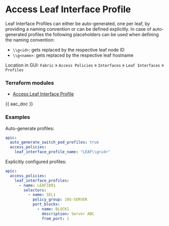 # Access Leaf Interface Profile

Leaf Interface Profiles can either be auto-generated, one per leaf, by providing a naming convention or can be defined explicitly. In case of auto-generated profiles the following placeholders can be used when defining the naming convention:

* `\\g<id>`: gets replaced by the respective leaf node ID
* `\\g<name>`: gets replaced by the respective leaf hostname

Location in GUI:
`Fabric` » `Access Policies` » `Interfaces` » `Leaf Interfaces` » `Profiles`

### Terraform modules

* [Access Leaf Interface Profile](https://registry.terraform.io/modules/netascode/access-leaf-interface-profile/aci/latest)

{{ aac_doc }}

### Examples

Auto-generate profiles:

```yaml
apic:
  auto_generate_switch_pod_profiles: true
  access_policies:
    leaf_interface_profile_name: "LEAF\\g<id>"
```

Explicitly configured profiles:

```yaml
apic:
  access_policies:
    leaf_interface_profiles:
      - name: LEAF1001
        selectors:
          - name: SEL1
            policy_group: 10G-SERVER
            port_blocks:
              - name: BLOCK1
                description: Server ABC
                from_port: 1
```
